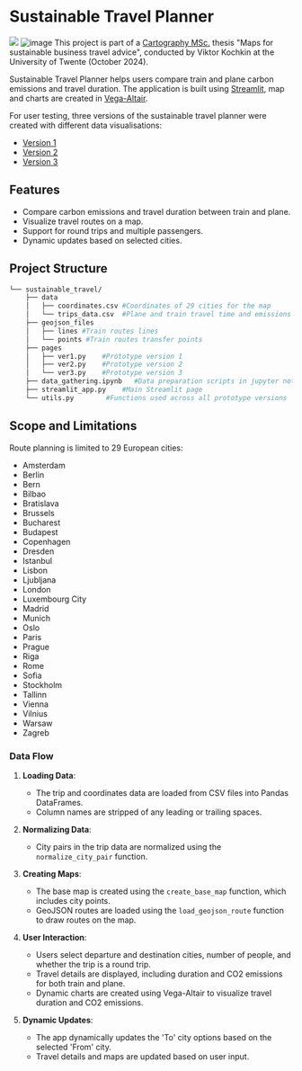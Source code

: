 # Sustainable Travel Planner
![](https://github.com/viktor-ko/sustainable_travel/blob/master/data/prototype.gif)
![image](https://github.com/user-attachments/assets/678ea5cc-c919-48bb-9972-441a826a0d94)
This project is part of a [Cartography MSc.](https://cartographymaster.eu/) thesis "Maps for sustainable business travel advice", conducted by Viktor Kochkin at the University of Twente (October 2024).

Sustainable Travel Planner helps users compare train and plane carbon emissions and travel duration. The application is built using [Streamlit](https://streamlit.io/), map and charts are created in [Vega-Altair](https://altair-viz.github.io/).

For user testing, three versions of the sustainable travel planner were created with different data visualisations:
- [Version 1](https://sustainable-travel.streamlit.app/ver1)
- [Version 2](https://sustainable-travel.streamlit.app/ver2)
- [Version 3](https://sustainable-travel.streamlit.app/ver3)

## Features

- Compare carbon emissions and travel duration between train and plane.
- Visualize travel routes on a map.
- Support for round trips and multiple passengers.
- Dynamic updates based on selected cities.

## Project Structure
```sh
└── sustainable_travel/
    ├── data
    │   ├── coordinates.csv #Coordinates of 29 cities for the map
    │   └── trips_data.csv  #Plane and train travel time and emissions data for 406 city pairs
    ├── geojson_files
    │   ├── lines #Train routes lines
    │   └── points #Train routes transfer points
    ├── pages
    │   ├── ver1.py    #Prototype version 1
    │   ├── ver2.py    #Prototype version 2
    │   └── ver3.py    #Prototype version 3
    ├── data_gathering.ipynb   #Data preparation scripts in jupyter notebook
    ├── streamlit_app.py    #Main Streamlit page
    └── utils.py        #Functions used across all prototype versions
```

## Scope and Limitations

Route planning is limited to 29 European cities:
-	Amsterdam
-	Berlin
-	Bern
-	Bilbao
-	Bratislava
-	Brussels
-	Bucharest
-	Budapest
-	Copenhagen
-	Dresden
-	Istanbul
-	Lisbon
-	Ljubljana
-	London
-	Luxembourg City
-	Madrid
-	Munich
-	Oslo
-	Paris
-	Prague
-	Riga
-	Rome
-	Sofia
-	Stockholm
-	Tallinn
-	Vienna
-	Vilnius
-	Warsaw
-	Zagreb

### Data Flow

1. **Loading Data**:
   - The trip and coordinates data are loaded from CSV files into Pandas DataFrames.
   - Column names are stripped of any leading or trailing spaces.

2. **Normalizing Data**:
   - City pairs in the trip data are normalized using the `normalize_city_pair` function.

3. **Creating Maps**:
   - The base map is created using the `create_base_map` function, which includes city points.
   - GeoJSON routes are loaded using the `load_geojson_route` function to draw routes on the map.

4. **User Interaction**:
   - Users select departure and destination cities, number of people, and whether the trip is a round trip.
   - Travel details are displayed, including duration and CO2 emissions for both train and plane.
   - Dynamic charts are created using Vega-Altair to visualize travel duration and CO2 emissions.

5. **Dynamic Updates**:
   - The app dynamically updates the 'To' city options based on the selected 'From' city.
   - Travel details and maps are updated based on user input.

